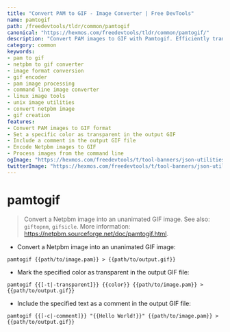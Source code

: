 ```yaml
---
title: "Convert PAM to GIF - Image Converter | Free DevTools"
name: pamtogif
path: /freedevtools/tldr/common/pamtogif
canonical: "https://hexmos.com/freedevtools/tldr/common/pamtogif/"
description: "Convert PAM images to GIF with Pamtogif. Efficiently transform Netpbm images to GIFs for web use and archival. Free online tool, no registration required."
category: common
keywords:
- pam to gif
- netpbm to gif converter
- image format conversion
- gif encoder
- pam image processing
- command line image converter
- linux image tools
- unix image utilities
- convert netpbm image
- gif creation
features:
- Convert PAM images to GIF format
- Set a specific color as transparent in the output GIF
- Include a comment in the output GIF file
- Encode Netpbm images to GIF
- Process images from the command line
ogImage: "https://hexmos.com/freedevtools/t/tool-banners/json-utilities-banner.png"
twitterImage: "https://hexmos.com/freedevtools/t/tool-banners/json-utilities-banner.png"
---
```


# pamtogif

> Convert a Netpbm image into an unanimated GIF image.
> See also: `giftopnm`, `gifsicle`.
> More information: <https://netpbm.sourceforge.net/doc/pamtogif.html>.

- Convert a Netpbm image into an unanimated GIF image:

`pamtogif {{path/to/image.pam}} > {{path/to/output.gif}}`

- Mark the specified color as transparent in the output GIF file:

`pamtogif {{[-t|-transparent]}} {{color}} {{path/to/image.pam}} > {{path/to/output.gif}}`

- Include the specified text as a comment in the output GIF file:

`pamtogif {{[-c|-comment]}} "{{Hello World!}}" {{path/to/image.pam}} > {{path/to/output.gif}}`
